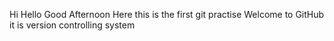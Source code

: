 Hi 
Hello
Good Afternoon
Here this is the first git practise
Welcome to GitHub
it is version controlling system

